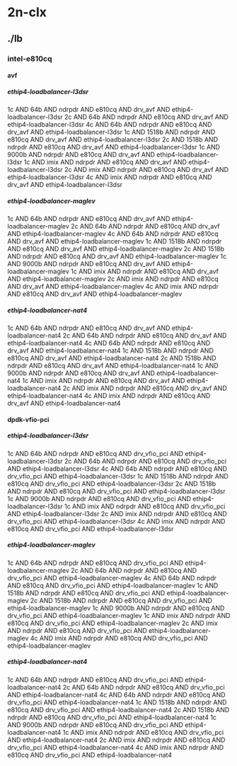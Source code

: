 # 2n-clx
## ./lb
### intel-e810cq
#### avf
##### ethip4-loadbalancer-l3dsr
1c AND 64b AND ndrpdr AND e810cq AND drv_avf AND ethip4-loadbalancer-l3dsr
2c AND 64b AND ndrpdr AND e810cq AND drv_avf AND ethip4-loadbalancer-l3dsr
4c AND 64b AND ndrpdr AND e810cq AND drv_avf AND ethip4-loadbalancer-l3dsr
1c AND 1518b AND ndrpdr AND e810cq AND drv_avf AND ethip4-loadbalancer-l3dsr
2c AND 1518b AND ndrpdr AND e810cq AND drv_avf AND ethip4-loadbalancer-l3dsr
1c AND 9000b AND ndrpdr AND e810cq AND drv_avf AND ethip4-loadbalancer-l3dsr
1c AND imix AND ndrpdr AND e810cq AND drv_avf AND ethip4-loadbalancer-l3dsr
2c AND imix AND ndrpdr AND e810cq AND drv_avf AND ethip4-loadbalancer-l3dsr
4c AND imix AND ndrpdr AND e810cq AND drv_avf AND ethip4-loadbalancer-l3dsr
##### ethip4-loadbalancer-maglev
1c AND 64b AND ndrpdr AND e810cq AND drv_avf AND ethip4-loadbalancer-maglev
2c AND 64b AND ndrpdr AND e810cq AND drv_avf AND ethip4-loadbalancer-maglev
4c AND 64b AND ndrpdr AND e810cq AND drv_avf AND ethip4-loadbalancer-maglev
1c AND 1518b AND ndrpdr AND e810cq AND drv_avf AND ethip4-loadbalancer-maglev
2c AND 1518b AND ndrpdr AND e810cq AND drv_avf AND ethip4-loadbalancer-maglev
1c AND 9000b AND ndrpdr AND e810cq AND drv_avf AND ethip4-loadbalancer-maglev
1c AND imix AND ndrpdr AND e810cq AND drv_avf AND ethip4-loadbalancer-maglev
2c AND imix AND ndrpdr AND e810cq AND drv_avf AND ethip4-loadbalancer-maglev
4c AND imix AND ndrpdr AND e810cq AND drv_avf AND ethip4-loadbalancer-maglev
##### ethip4-loadbalancer-nat4
1c AND 64b AND ndrpdr AND e810cq AND drv_avf AND ethip4-loadbalancer-nat4
2c AND 64b AND ndrpdr AND e810cq AND drv_avf AND ethip4-loadbalancer-nat4
4c AND 64b AND ndrpdr AND e810cq AND drv_avf AND ethip4-loadbalancer-nat4
1c AND 1518b AND ndrpdr AND e810cq AND drv_avf AND ethip4-loadbalancer-nat4
2c AND 1518b AND ndrpdr AND e810cq AND drv_avf AND ethip4-loadbalancer-nat4
1c AND 9000b AND ndrpdr AND e810cq AND drv_avf AND ethip4-loadbalancer-nat4
1c AND imix AND ndrpdr AND e810cq AND drv_avf AND ethip4-loadbalancer-nat4
2c AND imix AND ndrpdr AND e810cq AND drv_avf AND ethip4-loadbalancer-nat4
4c AND imix AND ndrpdr AND e810cq AND drv_avf AND ethip4-loadbalancer-nat4
#### dpdk-vfio-pci
##### ethip4-loadbalancer-l3dsr
1c AND 64b AND ndrpdr AND e810cq AND drv_vfio_pci AND ethip4-loadbalancer-l3dsr
2c AND 64b AND ndrpdr AND e810cq AND drv_vfio_pci AND ethip4-loadbalancer-l3dsr
4c AND 64b AND ndrpdr AND e810cq AND drv_vfio_pci AND ethip4-loadbalancer-l3dsr
1c AND 1518b AND ndrpdr AND e810cq AND drv_vfio_pci AND ethip4-loadbalancer-l3dsr
2c AND 1518b AND ndrpdr AND e810cq AND drv_vfio_pci AND ethip4-loadbalancer-l3dsr
1c AND 9000b AND ndrpdr AND e810cq AND drv_vfio_pci AND ethip4-loadbalancer-l3dsr
1c AND imix AND ndrpdr AND e810cq AND drv_vfio_pci AND ethip4-loadbalancer-l3dsr
2c AND imix AND ndrpdr AND e810cq AND drv_vfio_pci AND ethip4-loadbalancer-l3dsr
4c AND imix AND ndrpdr AND e810cq AND drv_vfio_pci AND ethip4-loadbalancer-l3dsr
##### ethip4-loadbalancer-maglev
1c AND 64b AND ndrpdr AND e810cq AND drv_vfio_pci AND ethip4-loadbalancer-maglev
2c AND 64b AND ndrpdr AND e810cq AND drv_vfio_pci AND ethip4-loadbalancer-maglev
4c AND 64b AND ndrpdr AND e810cq AND drv_vfio_pci AND ethip4-loadbalancer-maglev
1c AND 1518b AND ndrpdr AND e810cq AND drv_vfio_pci AND ethip4-loadbalancer-maglev
2c AND 1518b AND ndrpdr AND e810cq AND drv_vfio_pci AND ethip4-loadbalancer-maglev
1c AND 9000b AND ndrpdr AND e810cq AND drv_vfio_pci AND ethip4-loadbalancer-maglev
1c AND imix AND ndrpdr AND e810cq AND drv_vfio_pci AND ethip4-loadbalancer-maglev
2c AND imix AND ndrpdr AND e810cq AND drv_vfio_pci AND ethip4-loadbalancer-maglev
4c AND imix AND ndrpdr AND e810cq AND drv_vfio_pci AND ethip4-loadbalancer-maglev
##### ethip4-loadbalancer-nat4
1c AND 64b AND ndrpdr AND e810cq AND drv_vfio_pci AND ethip4-loadbalancer-nat4
2c AND 64b AND ndrpdr AND e810cq AND drv_vfio_pci AND ethip4-loadbalancer-nat4
4c AND 64b AND ndrpdr AND e810cq AND drv_vfio_pci AND ethip4-loadbalancer-nat4
1c AND 1518b AND ndrpdr AND e810cq AND drv_vfio_pci AND ethip4-loadbalancer-nat4
2c AND 1518b AND ndrpdr AND e810cq AND drv_vfio_pci AND ethip4-loadbalancer-nat4
1c AND 9000b AND ndrpdr AND e810cq AND drv_vfio_pci AND ethip4-loadbalancer-nat4
1c AND imix AND ndrpdr AND e810cq AND drv_vfio_pci AND ethip4-loadbalancer-nat4
2c AND imix AND ndrpdr AND e810cq AND drv_vfio_pci AND ethip4-loadbalancer-nat4
4c AND imix AND ndrpdr AND e810cq AND drv_vfio_pci AND ethip4-loadbalancer-nat4
